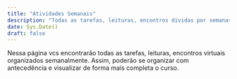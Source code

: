 ```yaml
---
title: "Atividades Semanais"
description: "Todas as tarefas, leituras, encontros dividas por semanas"
date: Sys.Date()
draft: false
---
```


Nessa página vcs encontrarão todas as tarefas, leituras, encontros virtuais organizados semanalmente. Assim, poderão se organizar com antecedência e visualizar de forma mais completa o curso.